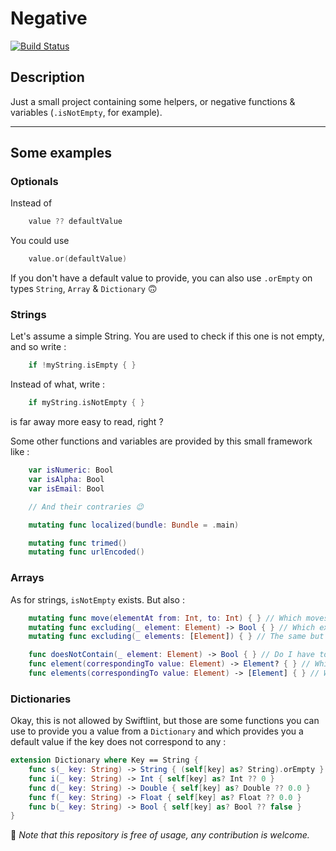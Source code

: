 # Negative

[![Build Status](https://travis-ci.com/DamienBallenghien/Negative.svg?branch=master)](https://travis-ci.com/DamienBallenghien/Negative)

## Description
Just a small project containing some helpers, or negative functions &amp; variables (`.isNotEmpty`, for example). 


---
## Some examples


### Optionals

Instead of 

```swift
    value ?? defaultValue
```

You could use

```swift
    value.or(defaultValue)
```


If you don't have a default value to provide, you can also use `.orEmpty` on types `String`, `Array` & `Dictionary` 🙃



### Strings

Let's assume a simple String. You are used to check if this one is not empty, and so write :

```swift
    if !myString.isEmpty { }
```

Instead of what, write :

```swift
    if myString.isNotEmpty { }
```

is far away more easy to read, right ?


Some other functions and variables are provided by this small framework like : 

```swift
    var isNumeric: Bool
    var isAlpha: Bool
    var isEmail: Bool

    // And their contraries 😉

    mutating func localized(bundle: Bundle = .main)

    mutating func trimed()
    mutating func urlEncoded()
```



### Arrays

As for strings, `isNotEmpty` exists. But also : 

```swift
    mutating func move(elementAt from: Int, to: Int) { } // Which moves an element from a position to another
    mutating func excluding(_ element: Element) -> Bool { } // Which excludes an element from your array and tells you if the element was really present
    mutating func excluding(_ elements: [Element]) { } // The same but which more elements, without return

    func doesNotContain(_ element: Element) -> Bool { } // Do I have to tell you ?
    func element(correspondingTo value: Element) -> Element? { } // Which is a `firstWhere` simplified
    func elements(correspondingTo value: Element) -> [Element] { } // Which is a `sorted` simplified
```


### Dictionaries

Okay, this is not allowed by Swiftlint, but those are some functions you can use to provide you a value from a `Dictionary` and which provides you a default value if the key does not correspond to any : 

```swift
extension Dictionary where Key == String {
    func s(_ key: String) -> String { (self[key] as? String).orEmpty }
    func i(_ key: String) -> Int { self[key] as? Int ?? 0 }
    func d(_ key: String) -> Double { self[key] as? Double ?? 0.0 }
    func f(_ key: String) -> Float { self[key] as? Float ?? 0.0 }
    func b(_ key: String) -> Bool { self[key] as? Bool ?? false }
}

```


👀
*Note that this repository is free of usage, any contribution is welcome.*
